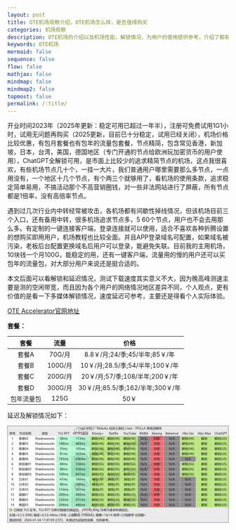 ```yaml
---
layout: post
title: OTE机场观察介绍，OTE机场怎么样，是否值得购买
categories: 机场观察
description: OTE机场的介绍以及机场性能，解锁情况，为用户的使用提供参考，介绍了都有哪些节点，解锁情况，节点的大概延迟情况等
keywords: OTE机场
mermaid: false
sequence: false
flow: false
mathjax: false
mindmap: false
mindmap2: false
topmost: false
permalink: /:title/
---
```

开业时间2023年（2025年更新：稳定可用已超过一年半），注册可免费试用1G1小时，试用无问题再购买（2025更新，目前已十分稳定，试用已经关闭），机场价格比较优惠，有包月套餐也有包年的流量包套餐，节点精简，包含常见香港，新加坡，日本，台湾，美国，德国地区（专门开通的节点给欧洲玩加密货币的用户使用），ChatGPT全解锁可用，是市面上比较少的追求精简节点的机场，这点我很喜欢，有些机场节点几十个，一挂一大片，我们普通用户哪里需要那么多节点，一点用没有，一个地区十几个节点，有个两三个就够用了，看机场的使用条款，追求稳定简单易用，不搞活动那个不高营销圈钱，对一些非法网站进行了屏蔽，所有节点都是1倍率，没有高倍率节点。

遇到过几次行业内中转经常被攻击，各机场都有间歇性掉线情况，但该机场目前三个入口，还有备用中转，很多机场追求节点多，5 60个节点，用户也不会去用那么多。有定制的一键连接客户端，登录连接就可以使用，适合不喜欢各种折腾设置的想购买即用用户，机场教程也比较全面。并且APP登录域名可配置，如果域名被污染，老板后台配置更换域名后用户可以登录，能避免失联。目前我的主用机场，10块钱一个月100G，能稳定的用，还有一键客户端，流量用的慢的用户还可以买包年的流量包，对大部分用户来说还是挺合适的。

本文后面可以看解锁和延迟情况，测试下载速度其实意义不大，因为晚高峰测速主要是测的空闲带宽，而且因为各个用户的网络情况地区差异不同，个人观点，更有价值的是看一下多媒体解锁情况，速度延迟可参考，主要还是得看个人实际体验。   

[OTE Accelerator官网地址](https://uso.oteacc.org/passport.html#/register?code=NJ0rQD4l)  


**套餐：**

套餐 |  流量 | 价格 
:-: |  :-: | :-: 
套餐A | 70G/月 |8.8￥/月;24/季;45/半年;85￥/年
套餐B | 100G/月 |10￥/月;28.5/季;54/半年;100￥/年
套餐C | 200G/月 |20￥/月;57/季;108/半年;200￥/年
套餐D | 300G/月|30￥/月;85.5/季;162/半年;300￥/年
包年流量包 | 125G |50￥

延迟及解锁情况如下：

 ![OTE](/images/posts/jichang/OTEunlock.jpg)

